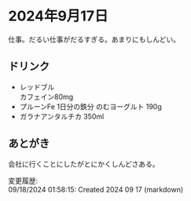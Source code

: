 # 2024年9月17日

仕事。だるい仕事がだるすぎる。あまりにもしんどい。

## ドリンク

- レッドブル  
カフェイン80mg
- プルーンFe 1日分の鉄分 のむヨーグルト 190g
- ガラナアンタルチカ 350ml

## あとがき

会社に行くことにしたがとにかくしんどさある。

変更履歴:  
09/18/2024 01:58:15: Created 2024 09 17 (markdown)  
